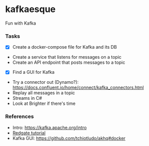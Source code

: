 # kafkaesque
Fun with Kafka

### Tasks

- [X] Create a docker-compose file for Kafka and its DB
- Create a service that listens for messages on a topic
- Create an API endpoint that posts messages to a topic
- [X] Find a GUI for Kafka
- Try a connector out (Dynamo?): https://docs.confluent.io/home/connect/kafka_connectors.html
- Replay all messages in a topic
- Streams in C#
- Look at Brighter if there's time

### References

- Intro: https://kafka.apache.org/intro
- [Redgate tutorial](https://www.red-gate.com/simple-talk/dotnet/net-development/using-apache-kafka-with-net/)
- Kafka GUI: https://github.com/tchiotludo/akhq#docker